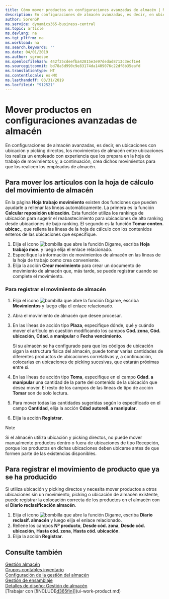 ```yaml
---
title: Cómo mover productos en configuraciones avanzadas de almacén | Microsoft Docs
description: En configuraciones de almacén avanzadas, es decir, en ubicaciones con ubicación y picking directos, los movimientos de almacén entre ubicaciones los realiza un empleado con experiencia que los prepara en la hoja de trabajo de movimientos y, a continuación, crea dichos movimientos para que los realicen los empleados de almacén.
author: SorenGP
ms.service: dynamics365-business-central
ms.topic: article
ms.devlang: na
ms.tgt_pltfrm: na
ms.workload: na
ms.search.keywords: ''
ms.date: 04/01/2019
ms.author: sgroespe
ms.openlocfilehash: 442f25cdeefba42815e3e97dedad8713c3ecf1e4
ms.sourcegitcommit: bd78a5d990c9e83174da1409076c22df8b35eafd
ms.translationtype: HT
ms.contentlocale: es-MX
ms.lasthandoff: 03/31/2019
ms.locfileid: "912521"
---
```

# <a name="move-items-in-advanced-warehouse-configurations"></a>Mover productos en configuraciones avanzadas de almacén
En configuraciones de almacén avanzadas, es decir, en ubicaciones con ubicación y picking directos, los movimientos de almacén entre ubicaciones los realiza un empleado con experiencia que los prepara en la hoja de trabajo de movimientos y, a continuación, crea dichos movimientos para que los realicen los empleados de almacén.  

## <a name="to-move-items-with-the-warehouse-movement-worksheet"></a>Para mover los artículos con la hoja de cálculo del movimiento de almacén
En la página **Hoja trabajo movimiento** existen dos funciones que pueden ayudarle a rellenar las líneas automáticamente. La primera es la función **Calcular reposición ubicación**. Esta función utiliza los rankings de ubicación para sugerir el reabastecimiento para ubicaciones de alto ranking desde ubicaciones de bajo ranking. El segundo es la función **Tomar conten. ubicac.**, que rellena las líneas de la hoja de cálculo con los contenidos enteros de las ubicaciones que especifique.

1.  Elija el icono ![bombilla que abre la función Dígame](media/ui-search/search_small.png "Dígame que desea hacer"), escriba **Hoja trabajo mov.** y luego elija el enlace relacionado.  
2.  Especifique la información de movimientos de almacén en las líneas de la hoja de trabajo como crea conveniente.  
3. Elija la acción **Crear movimiento** para crear un documento de movimiento de almacén que, más tarde, se puede registrar cuando se complete el movimiento.  

### <a name="to-register-the-warehouse-movement"></a>Para registrar el movimiento de almacén  
1.  Elija el icono ![bombilla que abre la función Dígame](media/ui-search/search_small.png "Dígame que desea hacer"), escriba **Movimientos** y luego elija el enlace relacionado.  
2.  Abra el movimiento de almacén que desee procesar.  
3.  En las líneas de acción tipo **Plaza**, especifique dónde, qué y cuándo mover el artículo en cuestión modificando los campos **Cód. zona**, **Cód. ubicación**, **Cdad. a manipular** o **Fecha vencimiento**.  

    Si su almacén se ha configurado para que los códigos de ubicación sigan la estructura física del almacén, puede tomar varias cantidades de diferentes productos de ubicaciones correlativas y, a continuación, colocarlas en ubicaciones de picking sucesivas, que estarán próximas entre sí.  
4.  En las líneas de acción tipo **Toma**, especifique en el campo **Cdad. a manipular** una cantidad de la parte del contenido de la ubicación que desea mover. El resto de los campos de las líneas de tipo de acción **Tomar** son de solo lectura.  
5.  Para mover todas las cantidades sugeridas según lo especificado en el campo **Cantidad**, elija la acción **Cdad autorell. a manipular**.  
6. Elija la acción **Registrar**.  

> [!NOTE]  
>  Si el almacén utiliza ubicación y picking directos, no puede mover manualmente productos dentro o fuera de ubicaciones de tipo Recepción, porque los productos en dichas ubicaciones deben ubicarse antes de que formen parte de las existencias disponibles.

## <a name="to-register-the-movement-of-an-item-that-has-already-occurred"></a>Para registrar el movimiento de producto que ya se ha producido  
Si utiliza ubicación y picking directos y necesita mover productos a otros ubicaciones sin un movimiento, picking o ubicación de almacén existente, puede registrar la colocación correcta de los productos en el almacén con el **Diario reclasificación almacén**.

1.  Elija el icono ![bombilla que abre la función Dígame](media/ui-search/search_small.png "Dígame que desea hacer"), escriba **Diario reclasif. almacén** y luego elija el enlace relacionado.  
2.  Rellene los campos **Nº producto**, **Desde cód. zona**, **Desde cód. ubicación**, **Hasta cód. zona**, **Hasta cód. ubicación**.  
3.  Elija la acción **Registrar**.  

## <a name="see-also"></a>Consulte también  
[Gestión almacén](warehouse-manage-warehouse.md)  
[Grupos contables inventario](inventory-manage-inventory.md)  
[Configuración de la gestión del almacén](warehouse-setup-warehouse.md)     
[Gestión de ensamblaje](assembly-assemble-items.md)    
[Detalles de diseño: Gestión de almacén](design-details-warehouse-management.md)  
[Trabajar con [!INCLUDE[d365fin](includes/d365fin_md.md)]](ui-work-product.md)
